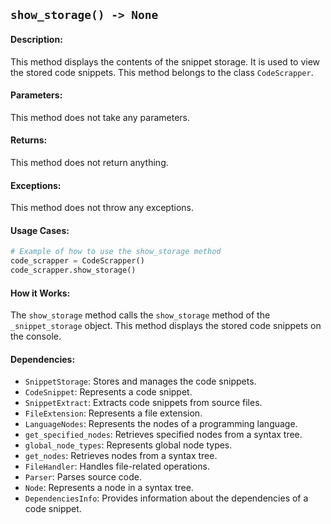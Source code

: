 ## `show_storage() -> None`

#### Description:
This method displays the contents of the snippet storage. It is used to view the stored code snippets. This method belongs to the class `CodeScrapper`.

#### Parameters:
This method does not take any parameters.

#### Returns:
This method does not return anything.

#### Exceptions:
This method does not throw any exceptions.

#### Usage Cases:

```python
# Example of how to use the show_storage method
code_scrapper = CodeScrapper()
code_scrapper.show_storage()
```

#### How it Works:
The `show_storage` method calls the `show_storage` method of the `_snippet_storage` object. This method displays the stored code snippets on the console.

#### Dependencies:
- `SnippetStorage`: Stores and manages the code snippets.
- `CodeSnippet`: Represents a code snippet.
- `SnippetExtract`: Extracts code snippets from source files.
- `FileExtension`: Represents a file extension.
- `LanguageNodes`: Represents the nodes of a programming language.
- `get_specified_nodes`: Retrieves specified nodes from a syntax tree.
- `global_node_types`: Represents global node types.
- `get_nodes`: Retrieves nodes from a syntax tree.
- `FileHandler`: Handles file-related operations.
- `Parser`: Parses source code.
- `Node`: Represents a node in a syntax tree.
- `DependenciesInfo`: Provides information about the dependencies of a code snippet.